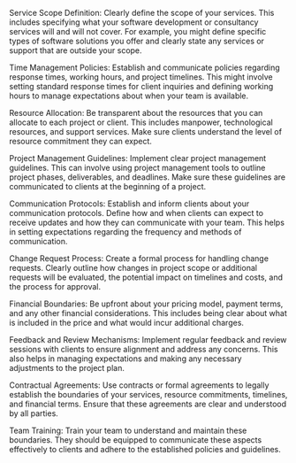 Service Scope Definition: Clearly define the scope of your services. This includes specifying what your software development or consultancy services will and will not cover. For example, you might define specific types of software solutions you offer and clearly state any services or support that are outside your scope.

Time Management Policies: Establish and communicate policies regarding response times, working hours, and project timelines. This might involve setting standard response times for client inquiries and defining working hours to manage expectations about when your team is available.

Resource Allocation: Be transparent about the resources that you can allocate to each project or client. This includes manpower, technological resources, and support services. Make sure clients understand the level of resource commitment they can expect.


Project Management Guidelines: Implement clear project management guidelines. This can involve using project management tools to outline project phases, deliverables, and deadlines. Make sure these guidelines are communicated to clients at the beginning of a project.

Communication Protocols: Establish and inform clients about your communication protocols. Define how and when clients can expect to receive updates and how they can communicate with your team. This helps in setting expectations regarding the frequency and methods of communication.

Change Request Process: Create a formal process for handling change requests. Clearly outline how changes in project scope or additional requests will be evaluated, the potential impact on timelines and costs, and the process for approval.

Financial Boundaries: Be upfront about your pricing model, payment terms, and any other financial considerations. This includes being clear about what is included in the price and what would incur additional charges.

Feedback and Review Mechanisms: Implement regular feedback and review sessions with clients to ensure alignment and address any concerns. This also helps in managing expectations and making any necessary adjustments to the project plan.

Contractual Agreements: Use contracts or formal agreements to legally establish the boundaries of your services, resource commitments, timelines, and financial terms. Ensure that these agreements are clear and understood by all parties.

Team Training: Train your team to understand and maintain these boundaries. They should be equipped to communicate these aspects effectively to clients and adhere to the established policies and guidelines.